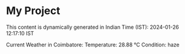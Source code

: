 # My Project

This content is dynamically generated in Indian Time (IST): 2024-01-26 12:17:10 IST


Current Weather in Coimbatore:
Temperature: 28.88 °C
Condition: haze
